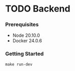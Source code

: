 # TODO Backend
### Prerequisites
- Node 20.10.0
- Docker 24.0.6
### Getting Started
```
make run-dev
```
